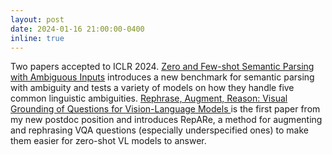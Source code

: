 ```yaml
---
layout: post
date: 2024-01-16 21:00:00-0400
inline: true
---
```


Two papers accepted to ICLR 2024. [Zero and Few-shot Semantic Parsing with Ambiguous Inputs](https://arxiv.org/abs/2306.00824) introduces a new benchmark for semantic parsing with ambiguity and tests a variety of models on how they handle five common linguistic ambiguities. [Rephrase, Augment, Reason: Visual Grounding of Questions for Vision-Language Models
](https://arxiv.org/abs/2310.05861) is the first paper from my new postdoc position and introduces RepARe, a method for augmenting and rephrasing VQA questions (especially underspecified ones) to make them easier for zero-shot VL models to answer.
